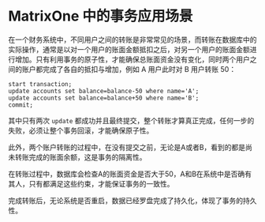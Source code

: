 # MatrixOne 中的事务应用场景

在一个财务系统中，不同用户之间的转账是非常常见的场景，而转账在数据库中的实际操作，通常是以对一个用户的账面金额抵扣之后，对另一个用户的账面金额进行增加。只有利用事务的原子性，才能确保总账面资金没有变化，同时两个用户之间的账户都完成了各自的抵扣与增加，例如 A 用户此时对 B 用户转账 50：

```
start transaction;
update accounts set balance=balance-50 where name='A';
update accounts set balance=balance+50 where name='B';
commit;
```

其中只有两次 `update` 都成功并且最终提交，整个转账才算真正完成，任何一步的失败，必须让整个事务回滚，才能确保原子性。

此外，两个账户转账的过程中，在没有提交之前，无论是A或者B，看到的都是尚未转账完成的账面余额，这是事务的隔离性。

在转账过程中，数据库会检查A的账面资金是否大于50，A和B在系统中是否确有其人，只有都满足这些约束，才能保证事务的一致性。

完成转账后，无论系统是否重启，数据已经罗盘完成了持久化，体现了事务的持久性。
